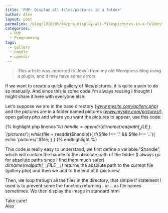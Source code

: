 ```yaml
---
title: 'PHP: Display all files/pictures in a folder'
author: Alex
layout: post
permalink: /blog/2010/05/04/php-display-all-filespictures-in-a-folder/
categories:
  - PHP
  - Programming
tags:
  - gallery
  - handle
  - opendir
--- 
```


> This article was imported to Jekyll from my old Wordpress blog using a plugin, and it may have some errors.

If we want to create a quick gallery of files/pictures, it is quite a pain to do so manually. And since this is some code I\'m always reusing I thought I might share it here with everyone else:

Let\'s suppose we are in the base directory (*www.mysite.com/gallery.php*) and the pictures are in a folder named pictures (*www.mysite.com/pictures/*), open gallery.php and where you want the pictures to appear, use this code:

{% highlight php linenos %}
    $handle = opendir(dirname(realpath(__FILE__)).'/pictures/');
	while($file = readdir($handle)){
		if($file !== '.' &#038;&#038; $file !== '..'){
			echo 'pictures/'.$file;
		}
	}
{% endhighlight %}

This code is really easy to understand, we first define a variable \"$handle\", which will contain the handle to the absolute path of the folder (I always go for absolute paths since I find them much safer)  
*dirname(realpath(\_\_FILE\_\_))* returns the absolute path to the current file (gallery.php) and then we add to the end of it /pictures/

Then, we loop through all the files in the directory, that simple if statement I used is to prevent some the function returning . or .. as file names sometimes. We then display the image in standard html

Take care!  
Alex
